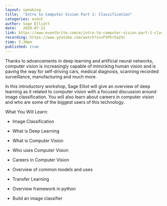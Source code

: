 ```yaml
---
layout: speaking
title:  "Intro to Computer Vision Part 1: Classification"
categories: event
author: Sage Elliott
date:   2020-07-22
link: https://www.eventbrite.com/e/intro-to-computer-vision-part-1-classification-webinar-tickets-110889557652
recording: https://www.youtube.com/watch?v=vFSPhrVa2Vc
time: 5:30pm
published: true
---
```


Thanks to advancements in deep learning and artificial neural networks, computer vision is increasingly capable of mimicking human vision and is paving the way for self-driving cars, medical diagnosis, scanning recorded surveillance, manufacturing and much more.

In this introductory workshop, Sage Elliot will give an overview of deep learning as it related to computer vision with a focused discussion around image classification. You will also learn about careers in computer vision and who are some of the biggest users of this technology.

What You Will Learn:

- Image Classification

- What is Deep Learning

- What is Computer Vision

- Who uses Computer Vision

- Careers in Computer Vision

- Overview of common models and uses

- Transfer Learning

- Overview framework in python

- Build an image classifier